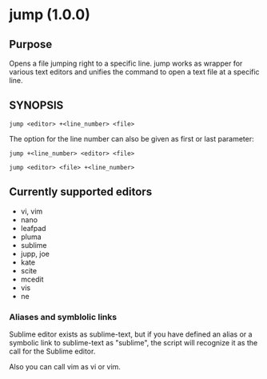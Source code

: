 
# jump (1.0.0)

## Purpose

Opens a file jumping right to a specific line. jump works as wrapper for various text editors and unifies the command to open a text file at a specific line.

## SYNOPSIS 
`jump <editor> +<line_number> <file>`

The option for the line number can also be given as first or last parameter:

`jump +<line_number> <editor> <file>`

`jump <editor> <file> +<line_number>`

## Currently supported editors
- vi, vim
- nano
- leafpad
- pluma
- sublime
- jupp, joe
- kate
- scite
- mcedit
- vis
- ne

### Aliases and symblolic links

Sublime editor exists as sublime-text, but if you have defined an alias or a symbolic link to sublime-text as "sublime", the script will recognize it as the call for the Sublime editor.

Also you can call vim as vi or vim. 

